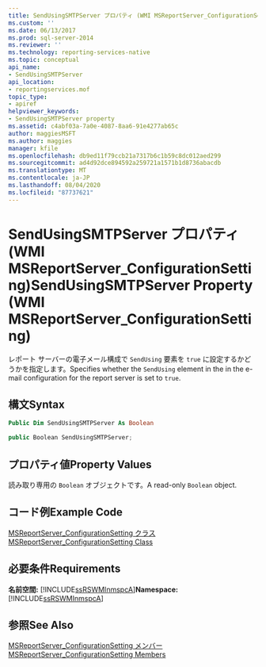 ```yaml
---
title: SendUsingSMTPServer プロパティ (WMI MSReportServer_ConfigurationSetting) | Microsoft Docs
ms.custom: ''
ms.date: 06/13/2017
ms.prod: sql-server-2014
ms.reviewer: ''
ms.technology: reporting-services-native
ms.topic: conceptual
api_name:
- SendUsingSMTPServer
api_location:
- reportingservices.mof
topic_type:
- apiref
helpviewer_keywords:
- SendUsingSMTPServer property
ms.assetid: c4abf03a-7a0e-4087-8aa6-91e4277ab65c
author: maggiesMSFT
ms.author: maggies
manager: kfile
ms.openlocfilehash: db9ed11f79ccb21a7317b6c1b59c8dc012aed299
ms.sourcegitcommit: ad4d92dce894592a259721a1571b1d8736abacdb
ms.translationtype: MT
ms.contentlocale: ja-JP
ms.lasthandoff: 08/04/2020
ms.locfileid: "87737621"
---
```

# <a name="sendusingsmtpserver-property-wmi-msreportserver_configurationsetting"></a><span data-ttu-id="4fb9b-102">SendUsingSMTPServer プロパティ (WMI MSReportServer_ConfigurationSetting)</span><span class="sxs-lookup"><span data-stu-id="4fb9b-102">SendUsingSMTPServer Property (WMI MSReportServer_ConfigurationSetting)</span></span>
  <span data-ttu-id="4fb9b-103">レポート サーバーの電子メール構成で `SendUsing` 要素を `true` に設定するかどうかを指定します。</span><span class="sxs-lookup"><span data-stu-id="4fb9b-103">Specifies whether the `SendUsing` element in the in the e-mail configuration for the report server is set to `true`.</span></span>  
  
## <a name="syntax"></a><span data-ttu-id="4fb9b-104">構文</span><span class="sxs-lookup"><span data-stu-id="4fb9b-104">Syntax</span></span>  
  
```vb  
Public Dim SendUsingSMTPServer As Boolean  
```  
  
```csharp  
public Boolean SendUsingSMTPServer;  
```  
  
## <a name="property-values"></a><span data-ttu-id="4fb9b-105">プロパティ値</span><span class="sxs-lookup"><span data-stu-id="4fb9b-105">Property Values</span></span>  
 <span data-ttu-id="4fb9b-106">読み取り専用の `Boolean` オブジェクトです。</span><span class="sxs-lookup"><span data-stu-id="4fb9b-106">A read-only `Boolean` object.</span></span>  
  
## <a name="example-code"></a><span data-ttu-id="4fb9b-107">コード例</span><span class="sxs-lookup"><span data-stu-id="4fb9b-107">Example Code</span></span>  
 [<span data-ttu-id="4fb9b-108">MSReportServer_ConfigurationSetting クラス</span><span class="sxs-lookup"><span data-stu-id="4fb9b-108">MSReportServer_ConfigurationSetting Class</span></span>](msreportserver-configurationsetting-class.md)  
  
## <a name="requirements"></a><span data-ttu-id="4fb9b-109">必要条件</span><span class="sxs-lookup"><span data-stu-id="4fb9b-109">Requirements</span></span>  
 <span data-ttu-id="4fb9b-110">**名前空間:** [!INCLUDE[ssRSWMInmspcA](../../includes/ssrswminmspca-md.md)]</span><span class="sxs-lookup"><span data-stu-id="4fb9b-110">**Namespace:** [!INCLUDE[ssRSWMInmspcA](../../includes/ssrswminmspca-md.md)]</span></span>  
  
## <a name="see-also"></a><span data-ttu-id="4fb9b-111">参照</span><span class="sxs-lookup"><span data-stu-id="4fb9b-111">See Also</span></span>  
 [<span data-ttu-id="4fb9b-112">MSReportServer_ConfigurationSetting メンバー</span><span class="sxs-lookup"><span data-stu-id="4fb9b-112">MSReportServer_ConfigurationSetting Members</span></span>](msreportserver-configurationsetting-members.md)  
  
  
